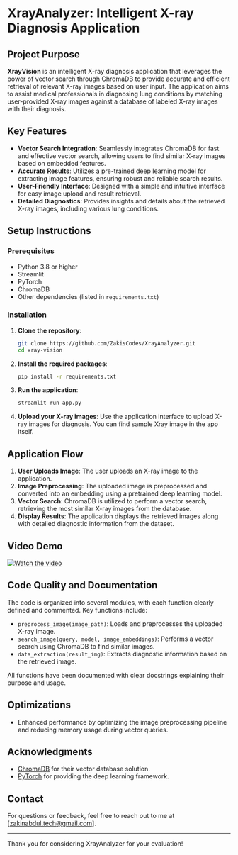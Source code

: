 
# XrayAnalyzer: Intelligent X-ray Diagnosis Application


## Project Purpose

**XrayVision** is an intelligent X-ray diagnosis application that leverages the power of vector search through ChromaDB to provide accurate and efficient retrieval of relevant X-ray images based on user input. The application aims to assist medical professionals in diagnosing lung conditions by matching user-provided X-ray images against a database of labeled X-ray images with their diagnosis.

## Key Features

- **Vector Search Integration**: Seamlessly integrates ChromaDB for fast and effective vector search, allowing users to find similar X-ray images based on embedded features.
- **Accurate Results**: Utilizes a pre-trained deep learning model for extracting image features, ensuring robust and reliable search results.
- **User-Friendly Interface**: Designed with a simple and intuitive interface for easy image upload and result retrieval.
- **Detailed Diagnostics**: Provides insights and details about the retrieved X-ray images, including various lung conditions.

## Setup Instructions

### Prerequisites

- Python 3.8 or higher
- Streamlit
- PyTorch
- ChromaDB
- Other dependencies (listed in `requirements.txt`)

### Installation

1. **Clone the repository**:
   ```bash
   git clone https://github.com/ZakisCodes/XrayAnalyzer.git
   cd xray-vision
   ```

2. **Install the required packages**:
   ```bash
   pip install -r requirements.txt
   ```

3. **Run the application**:
   ```bash
   streamlit run app.py
   ```

4. **Upload your X-ray images**: Use the application interface to upload X-ray images for diagnosis.
   You can find sample Xray image in the app itself.

## Application Flow

1. **User Uploads Image**: The user uploads an X-ray image to the application.
2. **Image Preprocessing**: The uploaded image is preprocessed and converted into an embedding using a pretrained deep learning model.
3. **Vector Search**: ChromaDB is utilized to perform a vector search, retrieving the most similar X-ray images from the database.
4. **Display Results**: The application displays the retrieved images along with detailed diagnostic information from the dataset.


## Video Demo


[![Watch the video](VIDEO_THUMBNAIL_URL)](https://youtu.be/332PO56vYjg?si=WDWgWgH3kD5JxevE)
## Code Quality and Documentation

The code is organized into several modules, with each function clearly defined and commented. Key functions include:

- `preprocess_image(image_path)`: Loads and preprocesses the uploaded X-ray image.
- `search_image(query, model, image_embeddings)`: Performs a vector search using ChromaDB to find similar images.
- `data_extraction(result_img)`: Extracts diagnostic information based on the retrieved image.

All functions have been documented with clear docstrings explaining their purpose and usage.

## Optimizations

- Enhanced performance by optimizing the image preprocessing pipeline and reducing memory usage during vector queries.

## Acknowledgments

- [ChromaDB](https://www.chromadb.com) for their vector database solution.
- [PyTorch](https://pytorch.org) for providing the deep learning framework.

## Contact

For questions or feedback, feel free to reach out to me at [zakinabdul.tech@gmail.com].

---

Thank you for considering XrayAnalyzer for your evaluation!
